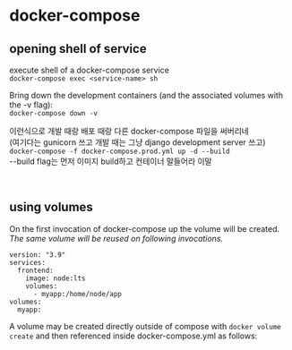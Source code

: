 # docker-compose

## opening shell of service
execute shell of a docker-compose service <br>
`docker-compose exec <service-name> sh`

Bring down the development containers (and the associated volumes with the -v flag): <br>
`docker-compose down -v`

이런식으로 개발 때랑 배포 때랑 다른 docker-compose 파일을 써버리네 <br>
(여기다는 gunicorn 쓰고 개발 때는 그냥 django development server 쓰고) <br>
`docker-compose -f docker-compose.prod.yml up -d --build` <br>
--build flag는 먼저 이미지 build하고 컨테이너 말들어라 이말

<br>

## using volumes
On the first invocation of docker-compose up the volume will be created. *The same volume will be reused on following invocations.*
```
version: "3.9"
services:
  frontend:
    image: node:lts
    volumes:
      - myapp:/home/node/app
volumes:
  myapp:
```

A volume may be created directly outside of compose with `docker volume create` and then referenced inside docker-compose.yml as follows: